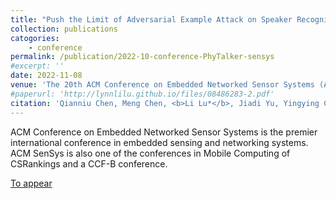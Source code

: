 ```yaml
---
title: "Push the Limit of Adversarial Example Attack on Speaker Recognition in Physical Domain"
collection: publications
catogories: 
    - conference
permalink: /publication/2022-10-conference-PhyTalker-sensys
#excerpt: ''
date: 2022-11-08
venue: 'The 20th ACM Conference on Embedded Networked Sensor Systems (ACM SenSys 2022)'
#paperurl: 'http://lynnlilu.github.io/files/08486283-2.pdf'
citation: 'Qianniu Chen, Meng Chen, <b>Li Lu*</b>, Jiadi Yu, Yingying Chen, Zhibo Wang, Zhongjie Ba, Feng Lin, Kui Ren. &quot;Push the Limit of Adversarial Example Attack on Speaker Recognition in Physical Domain.&quot; <i>Proceedings of ACM Conference on Embedded Networked Sensor Systems (ACM SenSys)</i>. Boston, MA, USA. 2022. doi: 10.1145/3560905.3568518.'
---
```


ACM Conference on Embedded Networked Sensor Systems is the premier international conference in embedded sensing and networking systems. ACM SenSys is also one of the conferences in Mobile Computing of CSRankings and a CCF-B conference.

[To appear](https://doi.org/10.1145/3560905.3568518)

